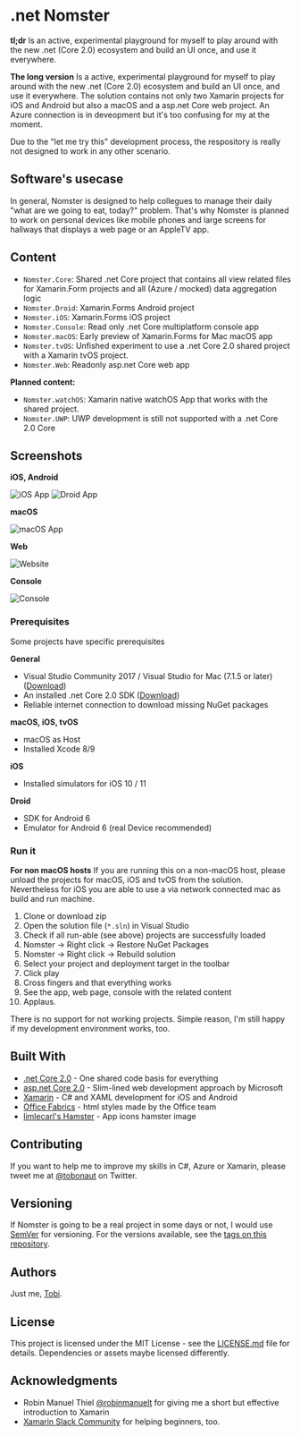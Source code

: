 # .net Nomster

**tl;dr**
Is an active, experimental playground for myself to play around with the new .net (Core 2.0) ecosystem and build an UI once, and use it everywhere.

**The long version**
Is a active, experimental playground for myself to play around with the new .net (Core 2.0) ecosystem and build an UI once, and use it everywhere. The solution contains not only two Xamarin projects for iOS and Android but also a macOS and a asp.net Core web project. An Azure connection is in deveopment but it's too confusing for my at the moment.

Due to the "let me try this" development process, the respository is really not designed to work in any other scenario.

## Software's usecase
In general, Nomster is designed to help collegues to manage their daily "what are we going to eat, today?" problem. That's why Nomster is planned to work on personal devices like mobile phones and large screens for hallways that displays a web page or an AppleTV app.

## Content

* `Nomster.Core`: Shared .net Core project that contains all view related files for Xamarin.Form projects and all (Azure / mocked) data aggregation logic
* `Nomster.Droid`: Xamarin.Forms Android project
* `Nomster.iOS`: Xamarin.Forms iOS project 
* `Nomster.Console`: Read only .net Core multiplatform console app 
* `Nomster.macOS`: Early preview of Xamarin.Forms for Mac macOS app
* `Nomster.tvOS`: Unfished experiment to use a .net Core 2.0 shared project with a Xamarin tvOS project.
* `Nomster.Web`: Readonly asp.net Core web app

**Planned content:**
* `Nomster.watchOS`: Xamarin native watchOS App that works with the shared project. 
* `Nomster.UWP`: UWP development is still not supported with a .net Core 2.0 Core

## Screenshots

**iOS, Android**

![iOS App](https://github.com/tscholze/.net-core-nomster/blob/master/docs/ios.png "iOS App")
![Droid App](https://github.com/tscholze/.net-core-nomster/blob/master/docs/droid.png "Droid App")

**macOS**

![macOS App](https://github.com/tscholze/.net-core-nomster/blob/master/docs/macOS.png "macOS App")

**Web**

![Website](https://github.com/tscholze/.net-core-nomster/blob/master/docs/web.png "Website")

**Console**

![Console](https://github.com/tscholze/.net-core-nomster/blob/master/docs/console.png "Console program")

### Prerequisites

Some projects have specific prerequisites

**General**
* Visual Studio Community 2017 / Visual Studio for Mac (7.1.5 or later) ([Download](https://www.visualstudio.com/))
* An installed .net Core 2.0 SDK ([Download](https://github.com/dotnet/core/blob/master/release-notes/download-archives/2.0.0-download.md))
* Reliable internet connection to download missing NuGet packages

**macOS, iOS, tvOS**
* macOS as Host
* Installed Xcode 8/9

**iOS**
* Installed simulators for iOS 10 / 11

**Droid**
* SDK for Android 6
* Emulator for Android 6 (real Device recommended)

### Run it

**For non macOS hosts**
If you are running this on a non-macOS host, please unload the projects for macOS, iOS and tvOS from the solution. Nevertheless for iOS you are able to use a via network connected mac as build and run machine.

1. Clone or download zip
2. Open the solution file (`*.sln`) in Visual Studio
3. Check if all run-able (see above) projects are successfully loaded
4. Nomster -> Right click -> Restore NuGet Packages
5. Nomster -> Right click -> Rebuild solution
6. Select your  project and deployment target in the toolbar
7. Click play
8. Cross fingers and that everything works
9. See the app, web page, console with the related content
10. Applaus.

There is no support for not working projects. Simple reason, I'm still happy if my development environment works, too.


## Built With

* [.net Core 2.0](https://github.com/dotnet/core) - One shared code basis for everything
* [asp.net Core 2.0](https://blogs.msdn.microsoft.com/webdev/2017/08/14/announcing-asp-net-core-2-0/) - Slim-lined web development approach by Microsoft
* [Xamarin](https://www.xamarin.com) -  C# and XAML development for iOS and Android
* [Office Fabrics](https://developer.microsoft.com/en-us/fabric) - html styles made by the Office team
* [limlecarl's Hamster](https://openclipart.org/detail/183600/hamster) - App icons hamster image

## Contributing

If you want to help me to improve my skills in C#, Azure or Xamarin, please tweet me at [@tobonaut](http://twitter.com/tobonaut) on Twitter.

## Versioning

If Nomster is going to be a real project in some days or not, I would  use [SemVer](http://semver.org/) for versioning. For the versions available, see the [tags on this repository](https://github.com/your/project/tags). 

## Authors

Just me, [Tobi]([https://tscholze.github.io).

## License

This project is licensed under the MIT License - see the [LICENSE.md](LICENSE.md) file for details.
Dependencies or assets maybe licensed differently.

## Acknowledgments

* Robin Manuel Thiel [@robinmanuelt](https://robinmanuelt) for giving me a short but effective introduction to Xamarin
* [Xamarin Slack Community](https://xamarinchat.herokuapp.com) for helping beginners, too.
